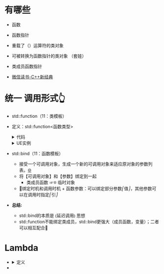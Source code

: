 
# 有哪些
 - 函数
 - 函数指针

 - 重载了（）运算符的类对象  
 - 可被转换为函数指针的类对象 （套娃）
 - 类成员函数指针

 - [微信读书-C++新经典]

# 统一 调用形式👆
 - std::function（11：类模板）
  - 定义：std::function<函数类型>
    <details>
    <summary>代码</summary>
   
    ```C++
    bool fun(int a, int b)
    //函数类型为bool(int,int)
    //函数指针pF为bool(*pF)(int,int)
    std::function<bool(int,int)> f1 = fun;
    ```
    </details>
    
    <details>
    <summary>UE实例</summary>
    
    ![image](https://github.com/lanwu5/lantz.github.io/assets/42904565/cb4ffa5c-1458-43d7-bd5b-76916380de9d)

    </details>

 - std::bind（11：函数模板）
    - 接受一个可调用对象，生成一个新的可调用对象来适应原对象的参数列表。[🌐 ]
    - 将【可调用对象】和【参数】绑定到一起
      - 类成员函数 ☞🔯 临时对象
    - 📐绑定时机和调用时机 + 函数参数：可以绑定部分参数⎛值⎠，其他参数可以在调用时指定⎛引⎠


 - **总结:**
    - std::bind的本质是 ⦅延迟调用⦆ 思想 
    - std::function不能绑定类成员，std::bind更强大（成员函数，变量）；二者可以相互配合🍻
      
# Lambda
 - 
   <details>
    <summary>定义</summary>
   
    ```C++
    [捕获列表](参数列表)->返回类型{函数体;} 必须返回类型后置
    
    ```
    </details>
 - 


[微信读书-C++新经典]:https://weread.qq.com/web/reader/55f32d30813ab6ea1g017832k33e3289021c33e75ff09694?
[🌐 ]:https://blog.csdn.net/qq_38410730/article/details/103637778#:~:text=std%3A%3Abind%E5%8F%AF%E4%BB%A5%E7%9C%8B%E4%BD%9C%E4%B8%80%E4%B8%AA%E9%80%9A%E7%94%A8%E7%9A%84%E5%87%BD%E6%95%B0%E9%80%82%E9%85%8D%E5%99%A8%EF%BC%8C%E5%AE%83%E6%8E%A5%E5%8F%97%E4%B8%80%E4%B8%AA%E5%8F%AF%E8%B0%83%E7%94%A8%E5%AF%B9%E8%B1%A1%EF%BC%8C%E7%94%9F%E6%88%90%E4%B8%80%E4%B8%AA%E6%96%B0%E7%9A%84%E5%8F%AF%E8%B0%83%E7%94%A8%E5%AF%B9%E8%B1%A1%E6%9D%A5%E9%80%82%E5%BA%94%E5%8E%9F%E5%AF%B9%E8%B1%A1%E7%9A%84%E5%8F%82%E6%95%B0%E5%88%97%E8%A1%A8%E3%80%82
